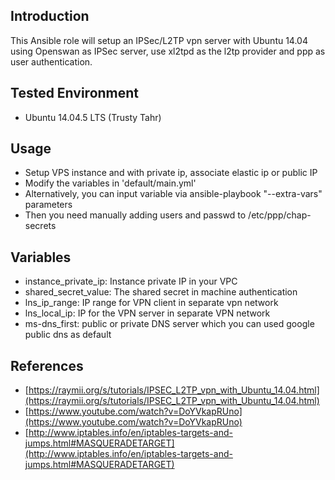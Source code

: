 ## Introduction

This Ansible role will setup an IPSec/L2TP vpn server with Ubuntu 14.04 using Openswan as IPSec server, use xl2tpd as the l2tp provider and ppp as user authentication. 


## Tested Environment
- Ubuntu 14.04.5 LTS (Trusty Tahr)


## Usage
- Setup VPS instance and with private ip, associate elastic ip or public IP
- Modify the variables in 'default/main.yml'
- Alternatively, you can input variable via ansible-playbook "--extra-vars" parameters 
- Then you need manually adding users and passwd to /etc/ppp/chap-secrets


## Variables
- instance\_private\_ip: Instance private IP in your VPC
- shared\_secret\_value: The shared secret in machine authentication
- lns\_ip\_range: IP range for VPN client in separate vpn network
- lns\_local\_ip: IP for the VPN server in separate VPN network
- ms-dns\_first: public or private DNS server which you can used google public dns as default


## References
- [https://raymii.org/s/tutorials/IPSEC_L2TP_vpn_with_Ubuntu_14.04.html](https://raymii.org/s/tutorials/IPSEC_L2TP_vpn_with_Ubuntu_14.04.html)
- [https://www.youtube.com/watch?v=DoYVkapRUno](https://www.youtube.com/watch?v=DoYVkapRUno)
- [http://www.iptables.info/en/iptables-targets-and-jumps.html#MASQUERADETARGET](http://www.iptables.info/en/iptables-targets-and-jumps.html#MASQUERADETARGET)


